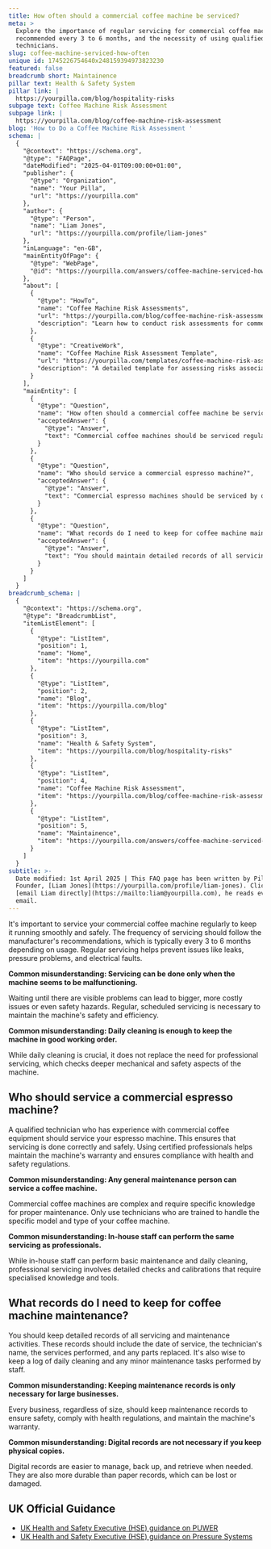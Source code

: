 ```yaml
---
title: How often should a commercial coffee machine be serviced?
meta: >
  Explore the importance of regular servicing for commercial coffee machines,
  recommended every 3 to 6 months, and the necessity of using qualified
  technicians.
slug: coffee-machine-serviced-how-often
unique id: 1745226754640x248159394973823230
featured: false
breadcrumb short: Maintainence
pillar text: Health & Safety System
pillar link: |
  https://yourpilla.com/blog/hospitality-risks
subpage text: Coffee Machine Risk Assessment
subpage link: |
  https://yourpilla.com/blog/coffee-machine-risk-assessment
blog: 'How to Do a Coffee Machine Risk Assessment '
schema: |
  {
    "@context": "https://schema.org",
    "@type": "FAQPage",
    "dateModified": "2025-04-01T09:00:00+01:00",
    "publisher": {
      "@type": "Organization",
      "name": "Your Pilla",
      "url": "https://yourpilla.com"
    },
    "author": {
      "@type": "Person",
      "name": "Liam Jones",
      "url": "https://yourpilla.com/profile/liam-jones"
    },
    "inLanguage": "en-GB",
    "mainEntityOfPage": {
      "@type": "WebPage",
      "@id": "https://yourpilla.com/answers/coffee-machine-serviced-how-often"
    },
    "about": [
      {
        "@type": "HowTo",
        "name": "Coffee Machine Risk Assessments",
        "url": "https://yourpilla.com/blog/coffee-machine-risk-assessment",
        "description": "Learn how to conduct risk assessments for commercial coffee machines to ensure safety and compliance."
      },
      {
        "@type": "CreativeWork",
        "name": "Coffee Machine Risk Assessment Template",
        "url": "https://yourpilla.com/templates/coffee-machine-risk-assessment",
        "description": "A detailed template for assessing risks associated with operating commercial coffee machines."
      }
    ],
    "mainEntity": [
      {
        "@type": "Question",
        "name": "How often should a commercial coffee machine be serviced?",
        "acceptedAnswer": {
          "@type": "Answer",
          "text": "Commercial coffee machines should be serviced regularly according to manufacturer recommendations, typically every 3 to 6 months based on usage. Regular servicing, involving thorough checks for leaks, pressure issues, and electrical faults, is essential for maintaining the machine's safety and efficiency."
        }
      },
      {
        "@type": "Question",
        "name": "Who should service a commercial espresso machine?",
        "acceptedAnswer": {
          "@type": "Answer",
          "text": "Commercial espresso machines should be serviced by qualified technicians who have specific experience and training with coffee equipment. This ensures the servicing is done correctly and maintains the machine's warranty, while also complying with health and safety standards."
        }
      },
      {
        "@type": "Question",
        "name": "What records do I need to keep for coffee machine maintenance?",
        "acceptedAnswer": {
          "@type": "Answer",
          "text": "You should maintain detailed records of all servicing and maintenance activities for coffee machines. These records should include dates, technicians' names, services performed, and any parts replaced. Digital records are recommended as they are easier to manage and more durable than paper records."
        }
      }
    ]
  }
breadcrumb_schema: |
  {
    "@context": "https://schema.org",
    "@type": "BreadcrumbList",
    "itemListElement": [
      {
        "@type": "ListItem",
        "position": 1,
        "name": "Home",
        "item": "https://yourpilla.com"
      },
      {
        "@type": "ListItem",
        "position": 2,
        "name": "Blog",
        "item": "https://yourpilla.com/blog"
      },
      {
        "@type": "ListItem",
        "position": 3,
        "name": "Health & Safety System",
        "item": "https://yourpilla.com/blog/hospitality-risks"
      },
      {
        "@type": "ListItem",
        "position": 4,
        "name": "Coffee Machine Risk Assessment",
        "item": "https://yourpilla.com/blog/coffee-machine-risk-assessment"
      },
      {
        "@type": "ListItem",
        "position": 5,
        "name": "Maintainence",
        "item": "https://yourpilla.com/answers/coffee-machine-serviced-how-often"
      }
    ]
  }
subtitle: >-
  Date modified: 1st April 2025 | This FAQ page has been written by Pilla
  Founder, [Liam Jones](https://yourpilla.com/profile/liam-jones). Click to
  [email Liam directly](https://mailto:liam@yourpilla.com), he reads every
  email.
---
```

It's important to service your commercial coffee machine regularly to keep it running smoothly and safely. The frequency of servicing should follow the manufacturer's recommendations, which is typically every 3 to 6 months depending on usage. Regular servicing helps prevent issues like leaks, pressure problems, and electrical faults.

**Common misunderstanding: Servicing can be done only when the machine seems to be malfunctioning.**

Waiting until there are visible problems can lead to bigger, more costly issues or even safety hazards. Regular, scheduled servicing is necessary to maintain the machine's safety and efficiency.

**Common misunderstanding: Daily cleaning is enough to keep the machine in good working order.**

While daily cleaning is crucial, it does not replace the need for professional servicing, which checks deeper mechanical and safety aspects of the machine.

## Who should service a commercial espresso machine?

A qualified technician who has experience with commercial coffee equipment should service your espresso machine. This ensures that servicing is done correctly and safely. Using certified professionals helps maintain the machine's warranty and ensures compliance with health and safety regulations.

**Common misunderstanding: Any general maintenance person can service a coffee machine.**

Commercial coffee machines are complex and require specific knowledge for proper maintenance. Only use technicians who are trained to handle the specific model and type of your coffee machine.

**Common misunderstanding: In-house staff can perform the same servicing as professionals.**

While in-house staff can perform basic maintenance and daily cleaning, professional servicing involves detailed checks and calibrations that require specialised knowledge and tools.

## What records do I need to keep for coffee machine maintenance?

You should keep detailed records of all servicing and maintenance activities. These records should include the date of service, the technician's name, the services performed, and any parts replaced. It's also wise to keep a log of daily cleaning and any minor maintenance tasks performed by staff.

**Common misunderstanding: Keeping maintenance records is only necessary for large businesses.**

Every business, regardless of size, should keep maintenance records to ensure safety, comply with health regulations, and maintain the machine's warranty.

**Common misunderstanding: Digital records are not necessary if you keep physical copies.**

Digital records are easier to manage, back up, and retrieve when needed. They are also more durable than paper records, which can be lost or damaged.

## UK Official Guidance

-   [UK Health and Safety Executive (HSE) guidance on PUWER](https://www.hse.gov.uk/work-equipment-machinery/puwer.htm)
-   [UK Health and Safety Executive (HSE) guidance on Pressure Systems](https://www.hse.gov.uk/pressure-systems/pesr.htm)
